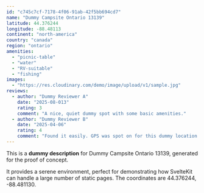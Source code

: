 ```yaml
---
id: "c745c7cf-7178-4f06-91ab-42f5bb694cd7"
name: "Dummy Campsite Ontario 13139"
latitude: 44.376244
longitude: -88.48113
continent: "north-america"
country: "canada"
region: "ontario"
amenities:
  - "picnic-table"
  - "water"
  - "RV-suitable"
  - "fishing"
images:
  - "https://res.cloudinary.com/demo/image/upload/v1/sample.jpg"
reviews:
  - author: "Dummy Reviewer A"
    date: "2025-08-013"
    rating: 3
    comment: "A nice, quiet dummy spot with some basic amenities."
  - author: "Dummy Reviewer B"
    date: "2025-04-06"
    rating: 4
    comment: "Found it easily. GPS was spot on for this dummy location."
---
```


This is a **dummy description** for Dummy Campsite Ontario 13139, generated for the proof of concept.

It provides a serene environment, perfect for demonstrating how SvelteKit can handle a large number of static pages. The coordinates are 44.376244, -88.481130.
